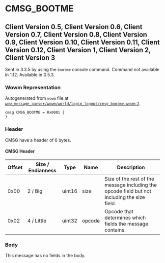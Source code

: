 # CMSG_BOOTME

## Client Version 0.5, Client Version 0.6, Client Version 0.7, Client Version 0.8, Client Version 0.9, Client Version 0.10, Client Version 0.11, Client Version 0.12, Client Version 1, Client Version 2, Client Version 3

Sent in 3.3.5 by using the `bootme` console command. Command not available in 1.12. Available in 0.5.3.

### Wowm Representation

Autogenerated from `wowm` file at [`wow_message_parser/wowm/world/login_logout/cmsg_bootme.wowm:2`](https://github.com/gtker/wow_messages/tree/main/wow_message_parser/wowm/world/login_logout/cmsg_bootme.wowm#L2).
```rust,ignore
cmsg CMSG_BOOTME = 0x0001 {
}
```
### Header

CMSG have a header of 6 bytes.

#### CMSG Header

| Offset | Size / Endianness | Type   | Name   | Description |
| ------ | ----------------- | ------ | ------ | ----------- |
| 0x00   | 2 / Big           | uint16 | size   | Size of the rest of the message including the opcode field but not including the size field.|
| 0x02   | 4 / Little        | uint32 | opcode | Opcode that determines which fields the message contains.|

### Body

This message has no fields in the body.

